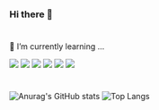 ### Hi there 👋

#
 🌱 I’m currently learning ...
 <br>
 
 <img src="https://img.shields.io/badge/HTML5-red?style=flat&logo=HTML5&logoColor=E34F26"/>
 <img src="https://img.shields.io/badge/CSS3-sky?style=flat&logo=CSS3&logoColor=1572B6"/>
 <img src="https://img.shields.io/badge/Vue-green?style=flat&logo=Vue.js&logoColor=4FC08D"/>
 <img src="https://img.shields.io/badge/Python-blue?style=flat&logo=Python&logoColor=3776AB"/>
 <img src="https://img.shields.io/badge/nodedotjs-grey?style=flat&logo=nodedotjs&logoColor=339933"/>
 <img src="https://img.shields.io/badge/sqlite-black?style=flat&logo=sqlite&logoColor=003B57"/>

#
![Anurag's GitHub stats](https://github-readme-stats.vercel.app/api?username=hhyeona&show_icons=true&theme=synthwave)
![Top Langs](https://github-readme-stats.vercel.app/api/top-langs/?username=hhyeona&layout=compact&theme=synthwave)
  
<!--
**hhyeona/hhyeona** is a ✨ _special_ ✨ repository because its `README.md` (this file) appears on your GitHub profile.

Here are some ideas to get you started:

- 🔭 I’m currently working on ...
- 🌱 I’m currently learning ...
- 👯 I’m looking to collaborate on ...
- 🤔 I’m looking for help with ...
- 💬 Ask me about ...
- 📫 How to reach me: ...
- 😄 Pronouns: ...
- ⚡ Fun fact: ...
-->
